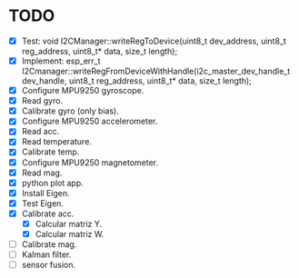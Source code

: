 # TODO

- [x] Test: void I2CManager::writeRegToDevice(uint8_t dev_address, uint8_t reg_address, uint8_t* data, size_t length);
- [x] Implement: esp_err_t I2Cmanager::writeRegFromDeviceWithHandle(i2c_master_dev_handle_t dev_handle, uint8_t reg_address, uint8_t* data, size_t length);
- [x] Configure MPU9250 gyroscope.
- [x] Read gyro.
- [x] Calibrate gyro (only bias).
- [x] Configure MPU9250 accelerometer.
- [x] Read acc.
- [x] Read temperature.
- [x] Calibrate temp.
- [x] Configure MPU9250 magnetometer.
- [x] Read mag.
- [x] python plot app.
- [x] Install Eigen.
- [x] Test Eigen.
- [x] Calibrate acc.
    - [x] Calcular matriz Y.
    - [x] Calcular matriz W.
- [ ] Calibrate mag.
- [ ] Kalman filter.
- [ ] sensor fusion.
